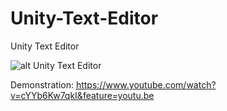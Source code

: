 # Unity-Text-Editor
Unity Text Editor

![alt Unity Text Editor](https://github.comARtronClassicStudio/Unity-Text-Editor/blob/main/ScreenShots/edit.PNG?raw=true)

Demonstration: https://www.youtube.com/watch?v=cYYb6Kw7qkI&feature=youtu.be
